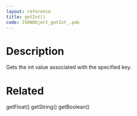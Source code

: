 ```yaml
---
layout: reference
title: getInt()
code: JSONObject_getInt_.pde
---
```


# Description

Gets the int value associated with the specified key.

# Related

getFloat()
getString()
getBoolean()

